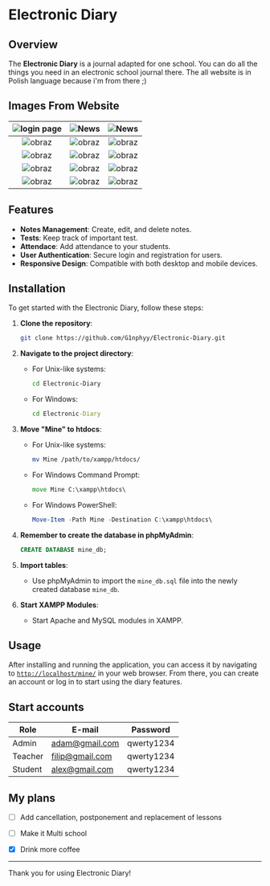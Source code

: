# Electronic Diary

## Overview
The **Electronic Diary** is a journal adapted for one school. You can do all the things you need in an electronic school journal there. The all website is in Polish language because i'm from there ;)

## Images From Website

| ![login page](https://github.com/user-attachments/assets/038d7a19-9f47-4243-8ce6-c70a4e0e1a85) | ![News](https://github.com/user-attachments/assets/7742e31a-ddd2-4065-9318-50386e27d68d) | ![News](https://github.com/user-attachments/assets/c7378698-c8f8-4e4a-abf5-2d7352794f43) |
|:---:|:---:|:---:|
| ![obraz](https://github.com/user-attachments/assets/10f1665b-7891-4dd6-bf3f-5a4bfaef578a) | ![obraz](https://github.com/user-attachments/assets/a0b83e3d-1348-42e9-a950-0afef5f08b4f) | ![obraz](https://github.com/user-attachments/assets/9e3c2c4b-6a7a-4766-81df-6a972d426be2) |
| ![obraz](https://github.com/user-attachments/assets/c08139a4-ba83-4802-8b47-82d65fe75304) | ![obraz](https://github.com/user-attachments/assets/9c8b7731-a705-42c2-853f-d24ba58ad008) | ![obraz](https://github.com/user-attachments/assets/fa650103-846b-4d79-811d-287a8cf2e176) |
| ![obraz](https://github.com/user-attachments/assets/b05b2a84-f34a-4445-a607-64e1d7f60884) | ![obraz](https://github.com/user-attachments/assets/54fa47b1-b1ea-4b30-bea9-d180d59f25bc) | ![obraz](https://github.com/user-attachments/assets/afc8ff61-f313-48fe-8257-7daa6fba7744) |
| ![obraz](https://github.com/user-attachments/assets/b302a14a-fdfb-4e0c-a851-db4b8e571034) | ![obraz](https://github.com/user-attachments/assets/05ae8b07-50a5-4dfb-8b9e-d39f6a094599) | ![obraz](https://github.com/user-attachments/assets/bcb44e43-8c72-4c15-ae25-bc4c1f3e0449)|










## Features
- **Notes Management**: Create, edit, and delete notes.
- **Tests**: Keep track of important test.
- **Attendace**: Add attendance to your students.
- **User Authentication**: Secure login and registration for users.
- **Responsive Design**: Compatible with both desktop and mobile devices.

## Installation
To get started with the Electronic Diary, follow these steps:

1. **Clone the repository**:
    ```bash
    git clone https://github.com/G1nphyy/Electronic-Diary.git
    ```

2. **Navigate to the project directory**:
    - For Unix-like systems:
      ```bash
      cd Electronic-Diary
      ```
    - For Windows:
      ```cmd
      cd Electronic-Diary
      ```

3. **Move "Mine" to htdocs**:
    - For Unix-like systems:
      ```bash
      mv Mine /path/to/xampp/htdocs/
      ```
    - For Windows Command Prompt:
      ```cmd
      move Mine C:\xampp\htdocs\
      ```
    - For Windows PowerShell:
      ```powershell
      Move-Item -Path Mine -Destination C:\xampp\htdocs\
      ```

4. **Remember to create the database in phpMyAdmin**:
    ```sql
    CREATE DATABASE mine_db;
    ```

5. **Import tables**:
    - Use phpMyAdmin to import the `mine_db.sql` file into the newly created database `mine_db`.

6. **Start XAMPP Modules**:
    - Start Apache and MySQL modules in XAMPP.


## Usage
After installing and running the application, you can access it by navigating to [`http://localhost/mine/`](http://localhost/mine/) in your web browser. From there, you can create an account or log in to start using the diary features.

## Start accounts
  | Role | E-mail | Password |
  |----------|----------|----------|
  | Admin | adam@gmail.com | qwerty1234 |
  | Teacher | filip@gmail.com | qwerty1234 |
  | Student | alex@gmail.com | qwerty1234 |

## My plans

 - [ ] Add cancellation, postponement and replacement of lessons
 - [ ] Make it Multi school
 - [x] Drink more coffee


---

Thank you for using Electronic Diary!
